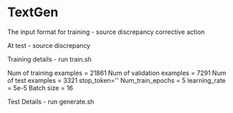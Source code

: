 # TextGen
The input format for training -
<BOS> source discrepancy <SEP> corrective action <EOS>

At test -
<BOS> source discrepancy <SEP>

Training details -
run train.sh
 
Num of training examples = 21861
Num of validation examples = 7291
Num of test examples = 3321
stop_token='<EOS>'
Num_train_epochs = 5
learning_rate = 5e-5
Batch size = 16
  
Test Details -
run generate.sh
